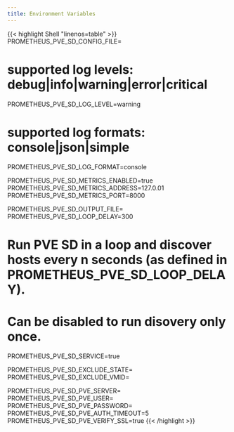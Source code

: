 ```yaml
---
title: Environment Variables
---
```


<!-- prettier-ignore-start -->
<!-- markdownlint-disable -->
<!-- spellchecker-disable -->
{{< highlight Shell "linenos=table" >}}
PROMETHEUS_PVE_SD_CONFIG_FILE=

# supported log levels: debug|info|warning|error|critical
PROMETHEUS_PVE_SD_LOG_LEVEL=warning
# supported log formats: console|json|simple
PROMETHEUS_PVE_SD_LOG_FORMAT=console

PROMETHEUS_PVE_SD_METRICS_ENABLED=true
PROMETHEUS_PVE_SD_METRICS_ADDRESS=127.0.01
PROMETHEUS_PVE_SD_METRICS_PORT=8000

PROMETHEUS_PVE_SD_OUTPUT_FILE=
PROMETHEUS_PVE_SD_LOOP_DELAY=300

# Run PVE SD in a loop and discover hosts every n seconds (as defined in PROMETHEUS_PVE_SD_LOOP_DELAY).
# Can be disabled to run disovery only once.
PROMETHEUS_PVE_SD_SERVICE=true

PROMETHEUS_PVE_SD_EXCLUDE_STATE=
PROMETHEUS_PVE_SD_EXCLUDE_VMID=

PROMETHEUS_PVE_SD_PVE_SERVER=
PROMETHEUS_PVE_SD_PVE_USER=
PROMETHEUS_PVE_SD_PVE_PASSWORD=
PROMETHEUS_PVE_SD_PVE_AUTH_TIMEOUT=5
PROMETHEUS_PVE_SD_PVE_VERIFY_SSL=true
{{< /highlight >}}
<!-- spellchecker-enable -->
<!-- markdownlint-restore -->
<!-- prettier-ignore-end -->
